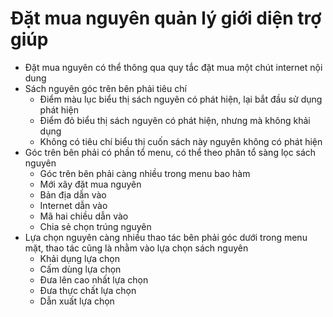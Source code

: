 # Đặt mua nguyên quản lý giới diện trợ giúp

- Đặt mua nguyên có thể thông qua quy tắc đặt mua một chút internet nội dung
- Sách nguyên góc trên bên phải tiêu chí
  - Điểm màu lục biểu thị sách nguyên có phát hiện, lại bắt đầu sử dụng phát hiện
  - Điểm đỏ biểu thị sách nguyên có phát hiện, nhưng mà không khải dụng
  - Không có tiêu chí biểu thị cuốn sách này nguyên không có phát hiện
- Góc trên bên phải có phần tổ menu, có thể theo phân tổ sàng lọc sách nguyên
  - Góc trên bên phải càng nhiều trong menu bao hàm
  - Mới xây đặt mua nguyên
  - Bản địa dẫn vào
  - Internet dẫn vào
  - Mã hai chiều dẫn vào
  - Chia sẻ chọn trúng nguyên
- Lựa chọn nguyên càng nhiều thao tác bên phải góc dưới trong menu mặt, thao tác cũng là nhằm vào lựa chọn sách nguyên
  - Khải dụng lựa chọn
  - Cấm dùng lựa chọn
  - Đưa lên cao nhất lựa chọn
  - Đưa thực chất lựa chọn
  - Dẫn xuất lựa chọn
